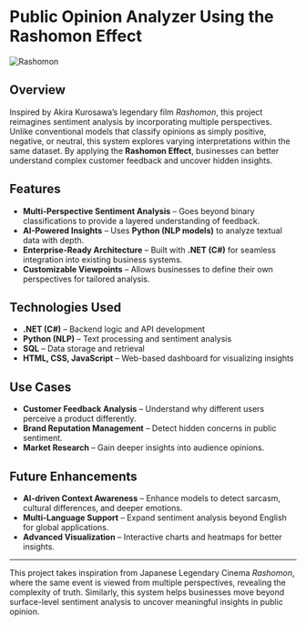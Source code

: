 # Public Opinion Analyzer Using the Rashomon Effect  

![Rashomon](assets/rashomon.jpg)


## Overview  
Inspired by Akira Kurosawa’s legendary film *Rashomon*, this project reimagines sentiment analysis by incorporating multiple perspectives. Unlike conventional models that classify opinions as simply positive, negative, or neutral, this system explores varying interpretations within the same dataset. By applying the **Rashomon Effect**, businesses can better understand complex customer feedback and uncover hidden insights.  

## Features  
- **Multi-Perspective Sentiment Analysis** – Goes beyond binary classifications to provide a layered understanding of feedback.  
- **AI-Powered Insights** – Uses **Python (NLP models)** to analyze textual data with depth.  
- **Enterprise-Ready Architecture** – Built with **.NET (C#)** for seamless integration into existing business systems.  
- **Customizable Viewpoints** – Allows businesses to define their own perspectives for tailored analysis.  

## Technologies Used  
- **.NET (C#)** – Backend logic and API development  
- **Python (NLP)** – Text processing and sentiment analysis  
- **SQL** – Data storage and retrieval  
- **HTML, CSS, JavaScript** – Web-based dashboard for visualizing insights  

## Use Cases  
- **Customer Feedback Analysis** – Understand why different users perceive a product differently.  
- **Brand Reputation Management** – Detect hidden concerns in public sentiment.  
- **Market Research** – Gain deeper insights into audience opinions.  


## Future Enhancements  
- **AI-driven Context Awareness** – Enhance models to detect sarcasm, cultural differences, and deeper emotions.  
- **Multi-Language Support** – Expand sentiment analysis beyond English for global applications.  
- **Advanced Visualization** – Interactive charts and heatmaps for better insights.  

---

This project takes inspiration from Japanese Legendary Cinema *Rashomon*, where the same event is viewed from multiple perspectives, revealing the complexity of truth. Similarly, this system helps businesses move beyond surface-level sentiment analysis to uncover meaningful insights in public opinion.  

